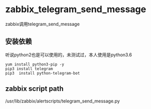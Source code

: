 # zabbix_telegram_send_message
zabbix调用telegram_send_message

## 安装依赖
听说python2也是可以使用的，未测试过，本人使用是python3.6
```
yum install python3-pip -y
pip3 install telegram
pip3  install python-telegram-bot
```

## zabbix script path
/usr/lib/zabbix/alertscripts/telegram_send_message.py

## 
